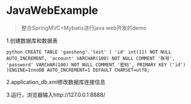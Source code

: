 # JavaWebExample
> 整合SpringMVC+Mybatis进行java web开发的demo

1.创建数据库和数据表

`python
CREATE TABLE 'gaosheng'.'test' (
  'id' int(11) NOT NULL AUTO_INCREMENT,
  'account' VARCHAR(100) NOT NULL COMMENT '账号',
  'password' VARCHAR(100) NOT NULL COMMENT '密码',
  PRIMARY KEY ('id')
)ENGINE=InnoDB AUTO_INCREMENT=1 DEFAULT CHARSET=utf8;
`

2.application_db.xml修改数据库连接信息

3.运行，浏览器输入http://127.0.0.1:8888/
